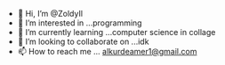 - 👋 Hi, I’m @ZoldyIl
- 👀 I’m interested in ...programming
- 🌱 I’m currently learning ...computer science in collage
- 💞️ I’m looking to collaborate on ...idk
- 📫 How to reach me ... alkurdeamer1@gmail.com

<!---
ZoldyIl/ZoldyIl is a ✨ special ✨ repository because its `README.md` (this file) appears on your GitHub profile.
You can click the Preview link to take a look at your changes.
--->
